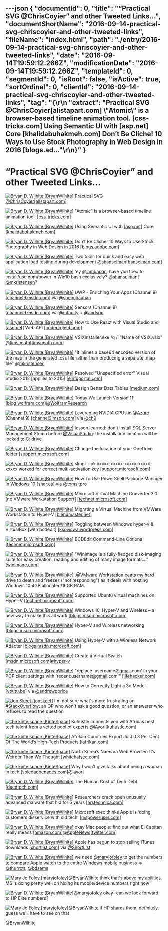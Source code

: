 ---json
{
  "documentId": 0,
  "title": "“Practical SVG @ChrisCoyier” and other Tweeted Links…",
  "documentShortName": "2016-09-14-practical-svg-chriscoyier-and-other-tweeted-links",
  "fileName": "index.html",
  "path": "./entry/2016-09-14-practical-svg-chriscoyier-and-other-tweeted-links",
  "date": "2016-09-14T19:59:12.266Z",
  "modificationDate": "2016-09-14T19:59:12.266Z",
  "templateId": 0,
  "segmentId": 0,
  "isRoot": false,
  "isActive": true,
  "sortOrdinal": 0,
  "clientId": "2016-09-14-practical-svg-chriscoyier-and-other-tweeted-links",
  "tag": "{\r\n  \"extract\": \"Practical SVG @ChrisCoyier[alistapart.com] \\\"Atomic\\\" is a browser-based timeline animation tool. [css-tricks.com] Using Semantic UI with [asp.net] Core [khalidabuhakmeh.com] Don’t Be Cliche! 10 Ways to Use Stock Photography in Web Design in 2016 [blogs.ad...\"\r\n}"
}
---

# “Practical SVG @ChrisCoyier” and other Tweeted Links…

[<img alt="Bryan D. Wilhite [BryanWilhite]" src="https://songhay.blob.core.windows.net/shared-social-twitter/BryanWilhite.jpeg">](http://t.co/UNdqV0Z1zz "Bryan D. Wilhite [BryanWilhite]") Practical SVG [@ChrisCoyier](http://twitter.com/ChrisCoyier)[[alistapart.com]](http://alistapart.com/article/practical-svg)

[<img alt="Bryan D. Wilhite [BryanWilhite]" src="https://songhay.blob.core.windows.net/shared-social-twitter/BryanWilhite.jpeg">](http://t.co/UNdqV0Z1zz "Bryan D. Wilhite [BryanWilhite]") "Atomic" is a browser-based timeline animation tool. [[css-tricks.com]](https://css-tricks.com/the-atomics/)

[<img alt="Bryan D. Wilhite [BryanWilhite]" src="https://songhay.blob.core.windows.net/shared-social-twitter/BryanWilhite.jpeg">](http://t.co/UNdqV0Z1zz "Bryan D. Wilhite [BryanWilhite]") Using Semantic UI with [[asp.net]](http://ASP.NET) Core [[khalidabuhakmeh.com]](http://www.khalidabuhakmeh.com/using-semantic-ui-with-asp-net-core)

[<img alt="Bryan D. Wilhite [BryanWilhite]" src="https://songhay.blob.core.windows.net/shared-social-twitter/BryanWilhite.jpeg">](http://t.co/UNdqV0Z1zz "Bryan D. Wilhite [BryanWilhite]") Don’t Be Cliche! 10 Ways to Use Stock Photography in Web Design in 2016 [[blogs.adobe.com]](https://blogs.adobe.com/creativecloud/dont-be-cliche-10-ways-to-use-stock-photography-in-web-design/)

[<img alt="Bryan D. Wilhite [BryanWilhite]" src="https://songhay.blob.core.windows.net/shared-social-twitter/BryanWilhite.jpeg">](http://t.co/UNdqV0Z1zz "Bryan D. Wilhite [BryanWilhite]") Two tools for quick and easy web application load testing during development [@shanselman](http://twitter.com/shanselman)[[hanselman.com]](http://www.hanselman.com/blog/TwoToolsForQuickAndEasyWebApplicationLoadTestingDuringDevelopment.aspx)

[<img alt="Bryan D. Wilhite [BryanWilhite]" src="https://songhay.blob.core.windows.net/shared-social-twitter/BryanWilhite.jpeg">](http://t.co/UNdqV0Z1zz "Bryan D. Wilhite [BryanWilhite]") 'ey [@iambacon](http://twitter.com/iambacon): have you tried to install/use npm/bower in Win10 bash exclusively? [@shanselman](http://twitter.com/shanselman)? [@mkristensen](http://twitter.com/mkristensen)?

[<img alt="Bryan D. Wilhite [BryanWilhite]" src="https://songhay.blob.core.windows.net/shared-social-twitter/BryanWilhite.jpeg">](http://t.co/UNdqV0Z1zz "Bryan D. Wilhite [BryanWilhite]") UWP - Enriching Your Apps (Channel 9) [[channel9.msdn.com]](https://channel9.msdn.com/Events/Build/Build-Tour-2016-Toronto/UWP-Enriching-Your-App) via [@shenchauhan](http://twitter.com/shenchauhan)

[<img alt="Bryan D. Wilhite [BryanWilhite]" src="https://songhay.blob.core.windows.net/shared-social-twitter/BryanWilhite.jpeg">](http://t.co/UNdqV0Z1zz "Bryan D. Wilhite [BryanWilhite]") Sensors (Channel 9) [[channel9.msdn.com]](https://channel9.msdn.com/Shows/Context/Sensors) via [@mtaulty](http://twitter.com/mtaulty) + [@andspo](http://twitter.com/andspo)

[<img alt="Bryan D. Wilhite [BryanWilhite]" src="https://songhay.blob.core.windows.net/shared-social-twitter/BryanWilhite.jpeg">](http://t.co/UNdqV0Z1zz "Bryan D. Wilhite [BryanWilhite]") How to Use React with Visual Studio and [[asp.net]](http://ASP.NET) Web API [[codeproject.com]](http://www.codeproject.com/Articles/1117287/How-to-Use-React-with-Visual-Studio-and-ASP-NET-We)

[<img alt="Bryan D. Wilhite [BryanWilhite]" src="https://songhay.blob.core.windows.net/shared-social-twitter/BryanWilhite.jpeg">](http://t.co/UNdqV0Z1zz "Bryan D. Wilhite [BryanWilhite]") VSIXInstaller.exe /q /i "Name of VSIX.vsix" [@timsneath](http://twitter.com/timsneath)[[timsneath.com]](http://timsneath.com/visual-studio-2015-installation-options/)

[<img alt="Bryan D. Wilhite [BryanWilhite]" src="https://songhay.blob.core.windows.net/shared-social-twitter/BryanWilhite.jpeg">](http://t.co/UNdqV0Z1zz "Bryan D. Wilhite [BryanWilhite]") "it inlines a base64 encoded version of the map in the generated .css file rather than producing a separate .map file" [@mkristensen](http://twitter.com/mkristensen)

[<img alt="Bryan D. Wilhite [BryanWilhite]" src="https://songhay.blob.core.windows.net/shared-social-twitter/BryanWilhite.jpeg">](http://t.co/UNdqV0Z1zz "Bryan D. Wilhite [BryanWilhite]") Resolved "Unspecified error" Visual Studio 2012 [applies to 2015] [[einfoportal.com]](http://www.einfoportal.com/2013/05/resolved-vs2012-unspecified-error.html?spref=tw)

[<img alt="Bryan D. Wilhite [BryanWilhite]" src="https://songhay.blob.core.windows.net/shared-social-twitter/BryanWilhite.jpeg">](http://t.co/UNdqV0Z1zz "Bryan D. Wilhite [BryanWilhite]") Design Better Data Tables [[medium.com]](https://medium.com/mission-log/design-better-data-tables-430a30a00d8c)

[<img alt="Bryan D. Wilhite [BryanWilhite]" src="https://songhay.blob.core.windows.net/shared-social-twitter/BryanWilhite.jpeg">](http://t.co/UNdqV0Z1zz "Bryan D. Wilhite [BryanWilhite]") Today We Launch Version 11! [[blog.wolfram.com]](http://blog.wolfram.com/2016/08/08/today-we-launch-version-11/)[@WolframResearch](http://twitter.com/WolframResearch)

[<img alt="Bryan D. Wilhite [BryanWilhite]" src="https://songhay.blob.core.windows.net/shared-social-twitter/BryanWilhite.jpeg">](http://t.co/UNdqV0Z1zz "Bryan D. Wilhite [BryanWilhite]") Leveraging NVIDIA GPUs in [@Azure](http://twitter.com/Azure) (Channel 9) [[channel9.msdn.com]](https://channel9.msdn.com/Shows/Azure-Friday/Leveraging-NVIDIA-GPUs-in-Azure) via [@ch9](http://twitter.com/ch9)

[<img alt="Bryan D. Wilhite [BryanWilhite]" src="https://songhay.blob.core.windows.net/shared-social-twitter/BryanWilhite.jpeg">](http://t.co/UNdqV0Z1zz "Bryan D. Wilhite [BryanWilhite]") lesson learned: don't install SQL Server Management Studio before [@VisualStudio](http://twitter.com/VisualStudio): the installation location will be locked to C: drive

[<img alt="Bryan D. Wilhite [BryanWilhite]" src="https://songhay.blob.core.windows.net/shared-social-twitter/BryanWilhite.jpeg">](http://t.co/UNdqV0Z1zz "Bryan D. Wilhite [BryanWilhite]") Change the location of your OneDrive folder [[support.microsoft.com]](https://support.microsoft.com/en-us/instantanswers/346c0dc9-68fb-4189-9674-8011c670c3de/change-the-location-of-your-onedrive-folder)

[<img alt="Bryan D. Wilhite [BryanWilhite]" src="https://songhay.blob.core.windows.net/shared-social-twitter/BryanWilhite.jpeg">](http://t.co/UNdqV0Z1zz "Bryan D. Wilhite [BryanWilhite]") slmgr -ipk xxxxx-xxxxx-xxxxx-xxxxx-xxxxx worked for correct multi-activation key [[support.microsoft.com]](https://support.microsoft.com/en-us/kb/3166553)

[<img alt="Bryan D. Wilhite [BryanWilhite]" src="https://songhay.blob.core.windows.net/shared-social-twitter/BryanWilhite.jpeg">](http://t.co/UNdqV0Z1zz "Bryan D. Wilhite [BryanWilhite]") How To Use PowerShell Package Manager In Windows 10 [[shar.es]](https://shar.es/1ZzHko) via [@tomsitpro](http://twitter.com/tomsitpro)

[<img alt="Bryan D. Wilhite [BryanWilhite]" src="https://songhay.blob.core.windows.net/shared-social-twitter/BryanWilhite.jpeg">](http://t.co/UNdqV0Z1zz "Bryan D. Wilhite [BryanWilhite]") Microsoft Virtual Machine Converter 3.0 [no VMware Workstation Support] [[technet.microsoft.com]](https://technet.microsoft.com/library/dn873998.aspx)

[<img alt="Bryan D. Wilhite [BryanWilhite]" src="https://songhay.blob.core.windows.net/shared-social-twitter/BryanWilhite.jpeg">](http://t.co/UNdqV0Z1zz "Bryan D. Wilhite [BryanWilhite]") Migrating a Virtual Machine from VMWare Workstation to Hyper-V [[blendmaster.net]](http://www.blendmaster.net/blog/2012/10/migrating-virtual-machine-from-vmware-workstation-to-hyper-v/)

[<img alt="Bryan D. Wilhite [BryanWilhite]" src="https://songhay.blob.core.windows.net/shared-social-twitter/BryanWilhite.jpeg">](http://t.co/UNdqV0Z1zz "Bryan D. Wilhite [BryanWilhite]") Toggling between Windows hyper-v & VirtualBox [with bcdedit] [[kspviswa.wordpress.com]](https://kspviswa.wordpress.com/2016/04/09/toggling-between-windows-hyper-v-virtualbox/)

[<img alt="Bryan D. Wilhite [BryanWilhite]" src="https://songhay.blob.core.windows.net/shared-social-twitter/BryanWilhite.jpeg">](http://t.co/UNdqV0Z1zz "Bryan D. Wilhite [BryanWilhite]") BCDEdit Command-Line Options [[technet.microsoft.com]](https://technet.microsoft.com/en-us/library/cc709667(v=ws.10).aspx)

[<img alt="Bryan D. Wilhite [BryanWilhite]" src="https://songhay.blob.core.windows.net/shared-social-twitter/BryanWilhite.jpeg">](http://t.co/UNdqV0Z1zz "Bryan D. Wilhite [BryanWilhite]") "WinImage is a fully-fledged disk-imaging suite for easy creation, reading and editing of many image formats..." [[winimage.com]](http://www.winimage.com/winimage.htm)

[<img alt="Bryan D. Wilhite [BryanWilhite]" src="https://songhay.blob.core.windows.net/shared-social-twitter/BryanWilhite.jpeg">](http://t.co/UNdqV0Z1zz "Bryan D. Wilhite [BryanWilhite]") .[@VMware](http://twitter.com/VMware) Workstation beats my hard drive to death and freezes ("not responding") as it deals with hosting Windows 10 4GB allocated/16GB RAM.

[<img alt="Bryan D. Wilhite [BryanWilhite]" src="https://songhay.blob.core.windows.net/shared-social-twitter/BryanWilhite.jpeg">](http://t.co/UNdqV0Z1zz "Bryan D. Wilhite [BryanWilhite]") Supported Ubuntu virtual machines on Hyper-V [[technet.microsoft.com]](https://technet.microsoft.com/en-us/windows-server-docs/compute/hyper-v/supported-ubuntu-virtual-machines-on-hyper-v)

[<img alt="Bryan D. Wilhite [BryanWilhite]" src="https://songhay.blob.core.windows.net/shared-social-twitter/BryanWilhite.jpeg">](http://t.co/UNdqV0Z1zz "Bryan D. Wilhite [BryanWilhite]") Windows 10, Hyper-V and Wireless – a new way to make this all work [[blogs.msdn.microsoft.com]](https://blogs.msdn.microsoft.com/virtual_pc_guy/2016/05/02/windows-10-hyper-v-and-wireless-a-new-way-to-make-this-all-work/)

[<img alt="Bryan D. Wilhite [BryanWilhite]" src="https://songhay.blob.core.windows.net/shared-social-twitter/BryanWilhite.jpeg">](http://t.co/UNdqV0Z1zz "Bryan D. Wilhite [BryanWilhite]") Hyper-V and Wireless networking [[blogs.msdn.microsoft.com]](https://blogs.msdn.microsoft.com/virtual_pc_guy/2015/02/02/hyper-v-and-wireless-networking/)

[<img alt="Bryan D. Wilhite [BryanWilhite]" src="https://songhay.blob.core.windows.net/shared-social-twitter/BryanWilhite.jpeg">](http://t.co/UNdqV0Z1zz "Bryan D. Wilhite [BryanWilhite]") Using Hyper-V with a Wireless Network Adapter [[blogs.msdn.microsoft.com]](https://blogs.msdn.microsoft.com/virtual_pc_guy/2008/01/09/using-hyper-v-with-a-wireless-network-adapter/)

[<img alt="Bryan D. Wilhite [BryanWilhite]" src="https://songhay.blob.core.windows.net/shared-social-twitter/BryanWilhite.jpeg">](http://t.co/UNdqV0Z1zz "Bryan D. Wilhite [BryanWilhite]") Create a Virtual Switch [[msdn.microsoft.com]](https://msdn.microsoft.com/en-us/virtualization/hyperv_on_windows/quick_start/walkthrough_virtual_switch?f=255&MSPPError=-2147217396)[#hyper-v](http://twitter.com/search?q=%23hyper-v)

[<img alt="Bryan D. Wilhite [BryanWilhite]" src="https://songhay.blob.core.windows.net/shared-social-twitter/BryanWilhite.jpeg">](http://t.co/UNdqV0Z1zz "Bryan D. Wilhite [BryanWilhite]") "replace 'username[@gmail](http://twitter.com/gmail).com' in your POP client settings with 'recent:username[@gmail](http://twitter.com/gmail).com'" [[lifehacker.com]](http://lifehacker.com/251365/how-to-re-download-recent-gmail-messages?utm_medium=sharefromsite&utm_source=Lifehacker_twitter)

[<img alt="Bryan D. Wilhite [BryanWilhite]" src="https://songhay.blob.core.windows.net/shared-social-twitter/BryanWilhite.jpeg">](http://t.co/UNdqV0Z1zz "Bryan D. Wilhite [BryanWilhite]") How to Correctly Light a 3d Model [[youtu.be]](https://youtu.be/7o0PauhFQyo) via [@andrewpprice](http://twitter.com/andrewpprice)

[<img alt="Jon Skeet [jonskeet]" src="https://songhay.blob.core.windows.net/shared-social-twitter/jonskeet.jpeg">](http://t.co/87hG0owFaP "Jon Skeet [jonskeet]") I'm not sure what's more frustrating on [#StackOverflow](http://twitter.com/search?q=%23StackOverflow): an OP who won't ask a good question, or an answerer who refuses to read the question

[<img alt="the kinte space [KinteSpace]" src="https://songhay.blob.core.windows.net/shared-social-twitter/KinteSpace.png">](http://t.co/s5roAXuR0y "the kinte space [KinteSpace]") Kuhustle connects you with Africas best tech talent from a vetted pool of experts [@iAyori](http://twitter.com/iAyori)[[kuhustle.com]](https://www.kuhustle.com/)

[<img alt="the kinte space [KinteSpace]" src="https://songhay.blob.core.windows.net/shared-social-twitter/KinteSpace.png">](http://t.co/s5roAXuR0y "the kinte space [KinteSpace]") Afrikan Countries Export Just 0.3 Per Cent Of The World’s High-Tech Products [[iafrikan.com]](http://www.iafrikan.com/2016/07/19/african-countries-export-just-0-3-per-cent-of-the-worlds-high-tech-products-2/)

[<img alt="the kinte space [KinteSpace]" src="https://songhay.blob.core.windows.net/shared-social-twitter/KinteSpace.png">](http://t.co/s5roAXuR0y "the kinte space [KinteSpace]") North Korea’s Naenara Web Browser: It’s Weirder Than We Thought [[whitehatsec.com]](https://www.whitehatsec.com/blog/north-koreas-naenara-web-browser-its-weirder-than-we-thought/)

[<img alt="the kinte space [KinteSpace]" src="https://songhay.blob.core.windows.net/shared-social-twitter/KinteSpace.png">](http://t.co/s5roAXuR0y "the kinte space [KinteSpace]") Why I won’t give talks about being a woman in tech [[soledadpenades.com]](https://soledadpenades.com/2016/07/20/why-i-wont-talk-about-being-a-woman-in-tech-and-neither-should-you/)[@iayori](http://twitter.com/iayori)

[<img alt="Bryan D. Wilhite [BryanWilhite]" src="https://songhay.blob.core.windows.net/shared-social-twitter/BryanWilhite.jpeg">](http://t.co/UNdqV0Z1zz "Bryan D. Wilhite [BryanWilhite]") The Human Cost of Tech Debt [[daedtech.com]](http://www.daedtech.com/human-cost-tech-debt/)

[<img alt="Bryan D. Wilhite [BryanWilhite]" src="https://songhay.blob.core.windows.net/shared-social-twitter/BryanWilhite.jpeg">](http://t.co/UNdqV0Z1zz "Bryan D. Wilhite [BryanWilhite]") Researchers crack open unusually advanced malware that hid for 5 years [[arstechnica.com]](http://arstechnica.com/security/2016/08/researchers-crack-open-unusually-advanced-malware-that-hid-for-5-years/)

[<img alt="Bryan D. Wilhite [BryanWilhite]" src="https://songhay.blob.core.windows.net/shared-social-twitter/BryanWilhite.jpeg">](http://t.co/UNdqV0Z1zz "Bryan D. Wilhite [BryanWilhite]") Microsoft exec thinks Apple is ‘doing customers disservice with old tech’ [[mspoweruser.com]](http://mspoweruser.com/microsoft-exec-thinks-apple-customers-disservice-old-tech/)

[<img alt="Bryan D. Wilhite [BryanWilhite]" src="https://songhay.blob.core.windows.net/shared-social-twitter/BryanWilhite.jpeg">](http://t.co/UNdqV0Z1zz "Bryan D. Wilhite [BryanWilhite]") okay Mac people: find out what El Capitan really means [[amazon.com]](http://www.amazon.com/Valley-Uprising-Peter-Mortimer/dp/B00WPF3IEI%3FSubscriptionId%3D1SW6D7X6ZXXR92KVX0G2%26tag%3Dthekintespacec00%26linkCode%3Dxm2%26camp%3D2025%26creative%3D165953%26creativeASIN%3DB00WPF3IEI)[@AppleNews](http://twitter.com/AppleNews)[[twitter.com]](http://twitter.com/BryanWilhite/status/762472885428506624/photo/1)

[<img alt="Bryan D. Wilhite [BryanWilhite]" src="https://songhay.blob.core.windows.net/shared-social-twitter/BryanWilhite.jpeg">](http://t.co/UNdqV0Z1zz "Bryan D. Wilhite [BryanWilhite]") Apple has begun to stop selling iTunes downloads [[shortlist.com]](http://www.shortlist.com/tech/apple-has-begun-to-stop-selling-downloads-on-itunes?galleryImage=2#gallery-2) via [@ShortList](http://twitter.com/ShortList)

[<img alt="Bryan D. Wilhite [BryanWilhite]" src="https://songhay.blob.core.windows.net/shared-social-twitter/BryanWilhite.jpeg">](http://t.co/UNdqV0Z1zz "Bryan D. Wilhite [BryanWilhite]") we need [@maryjofoley](http://twitter.com/maryjofoley) to get the numbers to compare Apple watch to the entire Windows mobile business => [@thurrott](http://twitter.com/thurrott), [@bdsams](http://twitter.com/bdsams)

[<img alt="Mary Jo Foley [maryjofoley]" src="https://songhay.blob.core.windows.net/shared-social-twitter/maryjofoley.png">](http://t.co/qJf6Vbi9nq "Mary Jo Foley [maryjofoley]")[@BryanWilhite](http://twitter.com/BryanWilhite) think that's above my abilities. MS is doing pretty well on hiding its mobile/device numbers right now

[<img alt="Bryan D. Wilhite [BryanWilhite]" src="https://songhay.blob.core.windows.net/shared-social-twitter/BryanWilhite.jpeg">](http://t.co/UNdqV0Z1zz "Bryan D. Wilhite [BryanWilhite]")[@maryjofoley](http://twitter.com/maryjofoley) okay- can we look forward to HP Elite numbers?

[<img alt="Mary Jo Foley [maryjofoley]" src="https://songhay.blob.core.windows.net/shared-social-twitter/maryjofoley.png">](http://t.co/qJf6Vbi9nq "Mary Jo Foley [maryjofoley]")[@BryanWilhite](http://twitter.com/BryanWilhite) if HP shares them, definitely. guess we'll have to see on that

@[BryanWilhite](https://twitter.com/BryanWilhite)
